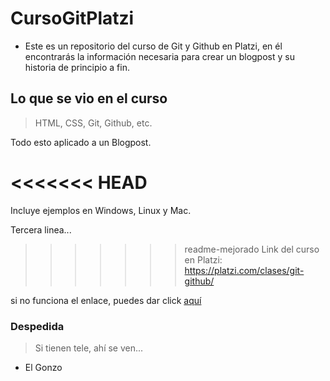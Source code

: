 # CursoGitPlatzi

- Este es un repositorio del curso de Git y Github en Platzi, en él encontrarás la información necesaria para crear un blogpost y su historia de principio a fin.

## Lo que se vio en el curso
> HTML, CSS, Git, Github, etc.

Todo esto aplicado a un Blogpost.

<<<<<<< HEAD
=======
Incluye ejemplos en Windows, Linux y Mac.

Tercera linea...

>>>>>>> readme-mejorado
Link del curso en Platzi:
https://platzi.com/clases/git-github/

si no funciona el enlace, puedes dar click [aquí](https://platzi.com/clases/git-github/ "aquí")

### Despedida

> Si tienen tele, ahí se ven...
  - El Gonzo

